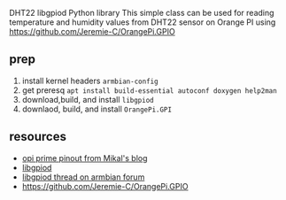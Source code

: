 DHT22 libgpiod Python library
This simple class can be used for reading temperature and humidity values from DHT22 sensor on Orange PI using  https://github.com/Jeremie-C/OrangePi.GPIO

## prep ##

1. install kernel headers `armbian-config`
1. get preresq `apt install build-essential autoconf doxygen help2man`
1. download,build, and install `libgpiod`
1. downlaod, build, and install `OrangePi.GPI` 


## resources

* [opi prime pinout from Mikal's blog](http://www.madebymikal.com/wp-content/uploads/2019/01/image.png)
* [libgpiod](https://git.kernel.org/pub/scm/libs/libgpiod/libgpiod.git/)
* [libgpiod thread on armbian forum](https://forum.armbian.com/topic/6249-build-libgpiod-the-new-gpio-interface-for-user-space)
* https://github.com/Jeremie-C/OrangePi.GPIO

